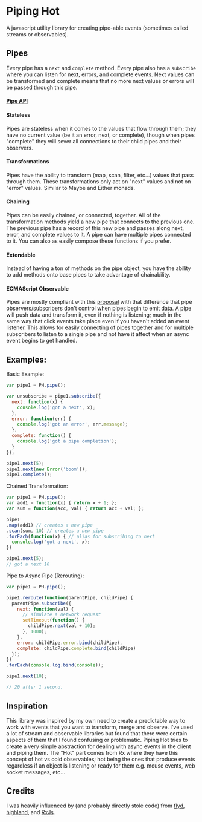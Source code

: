 # Piping Hot

A javascript utility library for creating pipe-able events (sometimes called streams or observables).

## Pipes

Every pipe has a `next` and `complete` method. Every pipe also has a `subscribe` where you can listen for next, errors, and complete events. Next values can be transformed and complete means that no more next values or errors will be passed through this pipe.

#### [Pipe API](./api)

#### Stateless

Pipes are stateless when it comes to the values that flow through them; they have no current value (be it an error, next, or complete), though when pipes "complete" they will sever all connections to their child pipes and their observers.

#### Transformations

Pipes have the ability to transform (map, scan, filter, etc...) values that pass through them. These transformations only act on "next" values and not on "error" values. Similar to Maybe and Either monads.

#### Chaining

Pipes can be easily chained, or connected, together. All of the transformation methods yield a new pipe that connects to the previous one. The previous pipe has a record of this new pipe and passes along next, error, and complete values to it. A pipe can have multiple pipes connected to it. You can also as easily compose these functions if you prefer.

#### Extendable

Instead of having a ton of methods on the pipe object, you have the ability to add methods onto base pipes to take advantage of chainability.

#### ECMAScript Observable

Pipes are mostly compliant with this [proposal](https://github.com/zenparsing/es-observable) with that difference that pipe observers/subscribers don't control when pipes begin to emit data. A pipe will push data and transform it, even if nothing is listening; much in the same way that click events take place even if you haven't added an event listener. This allows for easily connecting of pipes together and for multiple subscribers to listen to a single pipe and not have it affect when an async event begins to get handled.

## Examples:

Basic Example:
```javascript
var pipe1 = PH.pipe();

var unsubscribe = pipe1.subscribe({
  next: function(x) {
    console.log('got a next', x);
  },
  error: function(err) {
    console.log('got an error', err.message);
  },
  complete: function() {
    console.log('got a pipe completion');
  }
});

pipe1.next(5);
pipe1.next(new Error('boom'));
pipe1.complete();
```

Chained Transformation:
```javascript
var pipe1 = PH.pipe();
var add1 = function(x) { return x + 1; };
var sum = function(acc, val) { return acc + val; };

pipe1
.map(add1) // creates a new pipe
.scan(sum, 10) // creates a new pipe
.forEach(function(x) { // alias for subscribing to next
  console.log('got a next', x);
})

pipe1.next(5);
// got a next 16
```

Pipe to Async Pipe (Rerouting):
```javascript
var pipe1 = PH.pipe();

pipe1.reroute(function(parentPipe, childPipe) {
  parentPipe.subscribe({
    next: function(val) {
      // simulate a network request
      setTimeout(function() {
        childPipe.next(val + 10);
      }, 1000);
    },
    error: childPipe.error.bind(childPipe),
    complete: childPipe.complete.bind(childPipe)
  });
})
.forEach(console.log.bind(console));

pipe1.next(10);

// 20 after 1 second.
```

## Inspiration

This library was inspired by my own need to create a predictable way to work with events that you want to transform, merge and observe. I've used a lot of stream and observable libraries but found that there were certain aspects of them that I found confusing or problematic. Piping Hot tries to create a very simple abstraction for dealing with async events in the client and piping them. The "Hot" part comes from Rx where they have this concept of hot vs cold observables; hot being the ones that produce events regardless if an object is listening or ready for them e.g. mouse events, web socket messages, etc...

## Credits

I was heavily influenced by (and probably directly stole code) from [flyd](https://github.com/paldepind/flyd), [highland](http://highlandjs.org), and [RxJs](https://github.com/Reactive-Extensions/RxJS).
